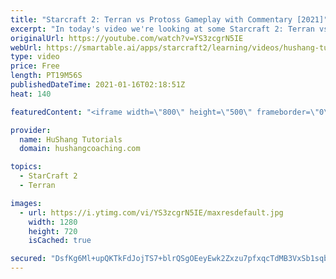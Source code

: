 ```yaml
---
title: "Starcraft 2: Terran vs Protoss Gameplay with Commentary [2021]"
excerpt: "In today's video we're looking at some Starcraft 2: Terran vs Protoss gameplay. We'll be covering TvP all week. Let's get to it!  0:00 - Intro/Cinematic 1:12 - SC2 Terran Gameplay  19:00 - Like/Share/Subscribe!  #terran #gameplay #Starcraft2 #ladder #commentary Starcraft 2: Terran vs Protoss Gameplay"
originalUrl: https://youtube.com/watch?v=YS3zcgrN5IE
webUrl: https://smartable.ai/apps/starcraft2/learning/videos/hushang-tutorials-starcraft-2-terran-vs-protoss-gameplay-with-commentary-2021/
type: video
price: Free
length: PT19M56S
publishedDateTime: 2021-01-16T02:18:51Z
heat: 140

featuredContent: "<iframe width=\"800\" height=\"500\" frameborder=\"0\" src=\"https://www.youtube.com/embed/YS3zcgrN5IE\" allow=\"accelerometer; autoplay; encrypted-media; gyroscope; picture-in-picture\" allowfullscreen></iframe>"

provider:
  name: HuShang Tutorials
  domain: hushangcoaching.com

topics:
  - StarCraft 2
  - Terran

images:
  - url: https://i.ytimg.com/vi/YS3zcgrN5IE/maxresdefault.jpg
    width: 1280
    height: 720
    isCached: true

secured: "DsfKg6Ml+upQKTkFdJojTS7+blrQSgOEeyEwk2Zxzu7pfxqcTdMB3VxSb1sqbxS+eX4i0eTIp+5yw4jvRDBot1Pl1e5vKSyi7tAnWYqjp4ItearDJYyiB8I0hMilxtiRuQTPZtOY9yneq1L4MaJaMYz7bXOVHNlrtG1LNdiJU1qdatEkrVfAhpvZwGz5VW3Ord6L4xOWfRstHHjP2/SHbX9Ddw1zeL0yNWZs6Wa0tunoinWPij/+tlsqwZKFlIMYzJdQcY3GOoIdmKlCQdWA4uuniqdwNCQ661uLkm9/TOLzTW+VcvxrYPEVeKXJ9jMcBkLV2YQDAZ8kcLdDOmdQvxOtE0yB2mk+sR2QLgG2h1BxD+BPNZ/Z88UAVFuU/96HaQw5oKq8OmX3youeaWrbdi0yp0HPtFedIP55BEiXRyE=;dJkSa0jqBXB5Fq26rQKIZA=="
---
```


